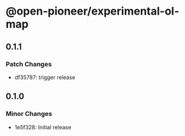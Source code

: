 # @open-pioneer/experimental-ol-map

## 0.1.1

### Patch Changes

-   df35787: trigger release

## 0.1.0

### Minor Changes

-   1e5f328: Initial release
